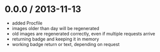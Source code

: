 
0.0.0 / 2013-11-13
==================

  * added Procfile
  * images older than day will be regenerated
  * old images are regenerated correctly, even if multiple requests arrive
  * returning badge and keeping it in memory
  * working badge return or text, depending on request
